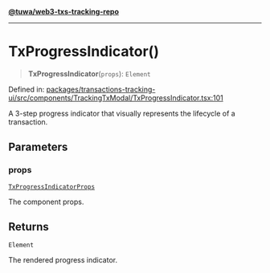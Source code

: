 [**@tuwa/web3-txs-tracking-repo**](../../../README.md)

***

# TxProgressIndicator()

> **TxProgressIndicator**(`props`): `Element`

Defined in: [packages/transactions-tracking-ui/src/components/TrackingTxModal/TxProgressIndicator.tsx:101](https://github.com/TuwaIO/web3-transactions-tracking/blob/f61e365332b37eac7250c41319315eecba3a08d6/packages/transactions-tracking-ui/src/components/TrackingTxModal/TxProgressIndicator.tsx#L101)

A 3-step progress indicator that visually represents the lifecycle of a transaction.

## Parameters

### props

[`TxProgressIndicatorProps`](../interfaces/TxProgressIndicatorProps.md)

The component props.

## Returns

`Element`

The rendered progress indicator.
